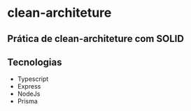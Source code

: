 # clean-architeture

## Prática de clean-architeture com SOLID

## Tecnologias

- Typescript
- Express
- NodeJs
- Prisma
